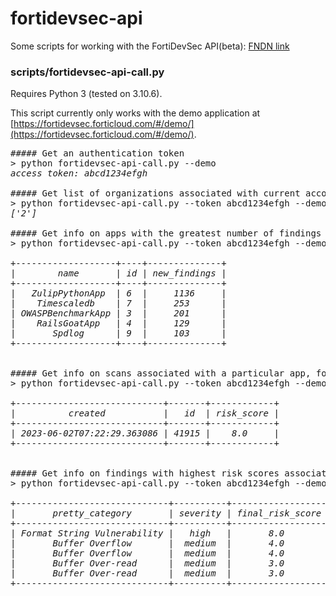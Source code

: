 # fortidevsec-api

Some scripts for working with the FortiDevSec API(beta): [FNDN link](https://fndn.fortinet.net/index.php?/fortiapi/1476-fortidevsecbeta/)


### scripts/fortidevsec-api-call.py

Requires Python 3 (tested on 3.10.6).

This script currently only works with the demo application at [https://fortidevsec.forticloud.com/#/demo/](https://fortidevsec.forticloud.com/#/demo/).

<pre>
##### Get an authentication token
> python fortidevsec-api-call.py --demo
<i>access token: abcd1234efgh</i>

##### Get list of organizations associated with current account
> python fortidevsec-api-call.py --token abcd1234efgh --demo --get-orgs
<i>['2']</i>

##### Get info on apps with the greatest number of findings associated with that organization
> python fortidevsec-api-call.py --token abcd1234efgh --demo --get-apps 2
<i>
+-------------------+----+--------------+
|        name       | id | new_findings |
+-------------------+----+--------------+
|   ZulipPythonApp  | 6  |     1136     |
|    Timescaledb    | 7  |     253      |
| OWASPBenchmarkApp | 3  |     201      |
|    RailsGoatApp   | 4  |     129      |
|       Spdlog      | 9  |     103      |
+-------------------+----+--------------+
</i>

##### Get info on scans associated with a particular app, for example Timescaledb (id 7)
> python fortidevsec-api-call.py --token abcd1234efgh --demo --get-scans 7
<i>
+----------------------------+-------+------------+
|          created           |   id  | risk_score |
+----------------------------+-------+------------+
| 2023-06-02T07:22:29.363086 | 41915 |    8.0     |
+----------------------------+-------+------------+
</i>

##### Get info on findings with highest risk scores associated with this scan
> python fortidevsec-api-call.py --token abcd1234efgh --demo --get-findings 41915
<i>
+-----------------------------+----------+------------------+----------+
|       pretty_category       | severity | final_risk_score |    id    |
+-----------------------------+----------+------------------+----------+
| Format String Vulnerability |   high   |       8.0        | 22601556 |
|       Buffer Overflow       |  medium  |       4.0        | 22601555 |
|       Buffer Overflow       |  medium  |       4.0        | 22601554 |
|       Buffer Over-read      |  medium  |       3.0        | 22601552 |
|       Buffer Over-read      |  medium  |       3.0        | 22601551 |
+-----------------------------+----------+------------------+----------+
</i>

</pre>
